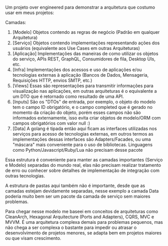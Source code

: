 Um projeto over engineered para demonstrar a arquitetura que costumo usar em meus projetos:

Camadas:
1. [Modelo] Objetos contendo as regras de negócio (Padrão em qualquer Arquitetura)
2. [Serviço] Objetos contendo implementações representando ações dos usuários (equivalente aos Use Cases em outras Arquiteturas)
3. [Aplicação] Implementações das maneiras de como utilizar os objetos do serviço, APIs REST, GraphQL, Consumidores de fila, Desktop UIs, etc.
4. [Infra] Implementações dos acessos e uso de aplicações e/ou tecnologias externas à aplicação (Bancos de Dados, Mensageria, Requisições HTTP, envios SMTP, etc.)
5. [Views] Essas são representações para transmitir informações para visualização nas aplicações, em outras arquiteturas é o equivalente a um DTO que é retornado como resultado de uma API.
5. [Inputs] São os "DTOs" de entrada, por exemplo, o objeto do modelo tem o campo ID obrigatório, e o campo completed que é gerado no momento da criação do objeto, porém esses campos não são informados externamente, isso evita criar objetos de modelo/ORM com campos obrigatórios com valor null :)
6. [Data] A golang é tipada então aqui ficam as interfaces utilizadas nos serviços para acesso de tecnologias externas, em outros termos as implementações dessas interfaces são Adapters/Facades, ou uma "máscara" mais conveniente para o uso de bibliotecas. Linguagens como Python/Javascript/Ruby/Lua não precisam desse pacote

Essa estrutura é conveniente para manter as camadas importantes (Serviço e Modelo) separadas do mundo real, elas não precisam realizar tratamento de erro ou conhecer sobre detalhes de implementação de integração com outras tecnologias.

A estrutura de pastas aqui também não é importante, desde que as camadas estejam devidamente separadas, nesse exemplo a camada Data poderia muito bem ser um pacote da camada de serviço sem maiores problemas.

Para chegar nesse modelo me baseei em conceitos de arquiteturas como CleanArch, Hexagonal Arquitecture (Ports and Adapters), CQRS, MVC e MVVM. É uma arquitetura complexa demais para problemas pequenos, mas não chega a ser complexa o bastante para impedir ou atrasar o desenvolvimento de projetos menores, se adapta bem em projetos maiores ou que visam crescimento.